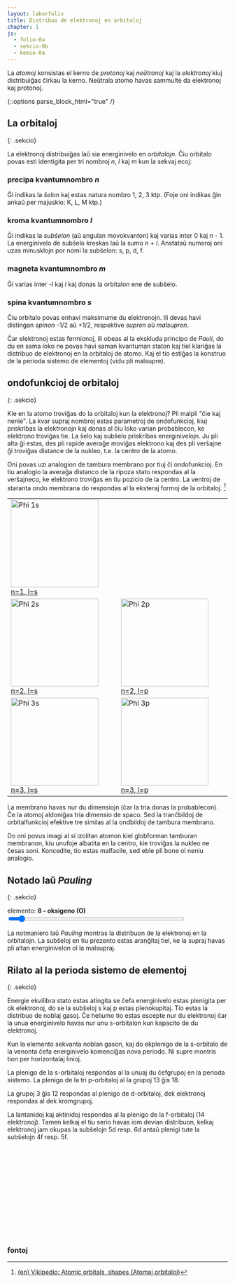 ```yaml
---
layout: laborfolio
title: Distribuo de elektronoj en orbitaloj
chapter: 1
js:
  - folio-0a
  - sekcio-0b 
  - kemio-0a
---
```



La *atomoj* konsistas el kerno de *protonoj* kaj *neŭtronoj* kaj la *elektronoj* kiuj distribuiĝas ĉirkau la kerno.
Neŭtrala atomo havas sammulte da elektronoj kaj protonoj.


<!--uzi details / summary, ĉu GH-paĝojn ni povas ankaŭ etendi per *.rb?
http://movb.de/jekyll-details-support.html -->

{::options parse_block_html="true" /}


##  La orbitaloj
{: .sekcio}


La elektronoj distribuiĝas laŭ sia energinivelo en *orbitalojn*. Ĉiu orbitalo
povas esti identigita per tri nombroj *n*, *l* kaj *m* kun la sekvaj ecoj:

### precipa kvantumnombro *n*

Ĝi indikas la *ŝelon* kaj estas natura nombro 1, 2, 3 ktp. (Foje oni indikas ĝin ankaŭ per majusklo: K, L, M ktp.)

### kroma kvantumnombro *l*

Ĝi indikas la *subŝelon* (aŭ angulan movokvanton) kaj varias inter 0 kaj *n* - 1. 
La energinivelo de subŝelo kreskas laŭ la sumo *n + l*. Anstataŭ numeroj oni uzas 
minusklojn por nomi la subŝelon: s, p, d, f.

### magneta kvantumnombro *m*

Ĝi varias inter *-l* kaj *l* kaj donas la orbitalon ene de subŝelo.

### spina kvantumnombro *s*

Ĉiu orbitalo povas enhavi maksimume du elektronojn. Ili devas havi distingan *spinon* -1/2 aŭ +1/2,
respektive *supren* aŭ *malsupren*.

Ĉar elektronoj estas fermionoj, ili obeas al la ekskluda principo de *Pauli*, do
du en sama loko ne povas havi saman kvantuman staton kaj tiel klariĝas la distribuo de elektronoj
en la orbitaloj de atomo. Kaj el tio estiĝas la konstruo de la perioda sistemo de elementoj (vidu  pli malsupre).

## ondofunkcioj de orbitaloj
{: .sekcio}

Kie en la atomo troviĝas do la orbitaloj kun la elektronoj? Pli malpli "ĉie kaj nenie".
La kvar supraj nombroj estas parametroj de ondofunkcioj, kiuj priskribas 
la elektronojn kaj donas al ĉiu loko varian probablecon, ke elektrono troviĝas tie. 
La ŝelo kaj subŝelo priskribas energinivelojn. Ju pli alta
ĝi estas, des pli rapide averaĝe moviĝas elektrono kaj des pli verŝajne ĝi troviĝas 
distance de la nukleo, t.e. la centro de la atomo.

Oni povas uzi analogion de tambura membrano por tiuj ĉi ondofunkcioj.
En tiu analogio la averaĝa distanco de la ripoza stato respondas al la verŝajneco, ke elektrono troviĝas
en tiu pozicio de la centro. La ventroj de staranta ondo membrana do respondas al la eksteraj formoj de la orbitaloj. 
[^W1]



<table>
<tr>
<td>
<a 
  title="MichaelE, CC BY-SA 4.0 &lt;https://creativecommons.org/licenses/by-sa/4.0&gt;, via Wikimedia Commons" 
  href="https://commons.wikimedia.org/wiki/File:Phi_1s.gif">
  <img width="200" alt="Phi 1s" src="https://upload.wikimedia.org/wikipedia/commons/3/33/Phi_1s.gif">
  n=1, l=s
</a>
</td>
</tr>

<tr>
<td>
<a 
  title="MichaelE, CC BY-SA 4.0 &lt;https://creativecommons.org/licenses/by-sa/4.0&gt;, via Wikimedia Commons" 
  href="https://commons.wikimedia.org/wiki/File:Phi_2s.gif">
  <img width="200" alt="Phi 2s" src="https://upload.wikimedia.org/wikipedia/commons/1/10/Phi_2s.gif">
  n=2, l=s
</a>
</td>
<td>
<a 
  title="MichaelE, CC BY-SA 4.0 &lt;https://creativecommons.org/licenses/by-sa/4.0&gt;, via Wikimedia Commons" 
  href="https://commons.wikimedia.org/wiki/File:Phi_2p.gif">
  <img width="200" alt="Phi 2p" src="https://upload.wikimedia.org/wikipedia/commons/0/08/Phi_2p.gif">
  n=2, l=p
</a>  
</td>
</tr>

<tr>
<td>
<a 
  title="MichaelE, CC BY-SA 4.0 &lt;https://creativecommons.org/licenses/by-sa/4.0&gt;, via Wikimedia Commons" 
  href="https://commons.wikimedia.org/wiki/File:Phi_3s.gif">
  <img width="200" alt="Phi 3s" src="https://upload.wikimedia.org/wikipedia/commons/4/44/Phi_3s.gif">
  n=3, l=s
</a>
</td>
<td>
<a 
  title="MichaelE, CC BY-SA 4.0 &lt;https://creativecommons.org/licenses/by-sa/4.0&gt;, via Wikimedia Commons" 
  href="https://commons.wikimedia.org/wiki/File:Phi_3p.gif">
  <img width="200" alt="Phi 3p" src="https://upload.wikimedia.org/wikipedia/commons/6/6a/Phi_3p.gif">
  n=3, l=p
  </a>
</td>
</tr>
</table>

La membrano havas nur du dimensiojn (ĉar la tria donas la probablecon). Ĉe la atomoj aldoniĝas tria dimensio de spaco. Sed la tranĉbildoj de orbitalfunkcioj efektive tre similas al la ondbildoj de tambura membrano.

Do oni povus imagi al si izolitan atomon kiel globforman tamburan membranon, kiu unufoje albatita en la centro, kie troviĝas la nukleo ne ĉesas soni. Koncedite, tio estas malfacile, sed eble pli bone ol neniu analogio.


<!-- 
    #orbitaloj H2O 
    http://www.bcbp.gu.se/~orjan/qc/h2o/ 
    http://www.bcbp.gu.se/~orjan/qc/h2o/H2O_14_models_a_SV.xyz

    # CO2
    https://www.staff.ncl.ac.uk/bruce.tattershall/jmolapps/orbitalmethods.html
    https://www.staff.ncl.ac.uk/bruce.tattershall/teaching/chy135/co2mo/co2.40

    # aliaj 
    http://www.bcbp.gu.se/~orjan/molorb/lessons.html
    http://www.bcbp.gu.se/~orjan/molorb/intro/aos.jms
-->


##  Notado laŭ <i>Pauling</i>
{: .sekcio}


<label for="protonnombro">elemento:</label> <b><span id="element_info">8 - oksigeno (O)</span></b><br>
<input type="range" id="protonnombro" style="width: 50em; max-width: 80%" min="1" max="118" value="8" onchange="aktualigo()" oninput="aktualigo_info()">

La notmaniero laŭ *Pauling* montras la distribuon de la elektronoj en la orbitalojn. La subŝeloj en 
tiu prezento estas aranĝitaj tiel, ke la supraj havas pli altan energinivelon ol la malsupraj.

<style>

    div.titolo {
        font-weight: bold;
    }

    div.subŝelo {
        display: flex;
        justify-content: flex-start;
    }

    div.kaŝita {
        display: none;
    }

    div.subŝelo>:first-child {
        width: 2em; display: inline-block;
    }

    div.orbitaloj {
        display: flex;
        justify-content: center;
        flex-grow: 2;        
    }

    span.orbital {
        display: inline-block; 
        width: 1.2em; 
        text-align: center; 
        border: 1px solid black; 
        margin: 2px; 
        padding: 0 .4em 3px;
    }
</style>

<div id="pauling_inf" style="font-weight: bold;"></div>
<div id="pauling">    
</div>

<script>
    function aktualigo_info() {
        const nro = ĝi('#protonnombro').value;
        ĝi('#element_info').textContent = nro + ' - ' + elemento.nomo_mlg(nro);
    }

    function aktualigo() {
        const nro = ĝi('#protonnombro').value;
        distribuo(+nro);
    }

    // kp https://www.seilnacht.com/Lexikon/psval.htm
    // kaj https://de.wikipedia.org/wiki/Aufbauprinzip

    // krome montru elementonomojn, mallongigitajn notaciojn, periodon kaj blokon/grupon ktp.
    // laŭ https://de.wikipedia.org/wiki/Elektronenkonfiguration

    const subŝeloj = "spdfghij";

    const esceptoj = {
        24: "3d5 4s1", 42: "4d5 5s1",
        41: "4d4 5s1", 44: "4d7 5s1", 45: "4d8 5s1",
        46: "4d10 5s0", 78: "4f14 5d9 6s1",
        29: "3d10 4s1", 47: "4d10 5s1", 79: "4f14 5d10 6s1",
        57: "5d1 4f0 6s2", 89: "6d1 5f0 7s2", 90: "6d2 5f0 7s2",
        58: "4f1 5d1 6s2", 91: "5f2 6d1 7s2", 92: "5f3 6d1 7s2", 93: "5f4 6d1 7s2",
        64: "4f7 5d1 6s2", 96: "5f7 6d1 7s2" // , 103: "5f14 7s2 7p1"
        }

    const pauling = ĝi("#pauling");

    // distribuo de elektronoj sur orbitaloj de unu subŝelo
    function distr_ss(ss, n_ele) {
        const ldiv = ĝi("#p_"+ss);
        const orbitaloj = ldiv.querySelectorAll('.orbital');
        let n_orb = orbitaloj.length;

        // kaŝu malplenajn subŝelojn...
        if (n_ele) {
            ldiv.classList.remove("kaŝita");
        } else {
            ldiv.classList.add("kaŝita");
        }

        for (let orb of orbitaloj) {
            // dum restas pli da elektronoj ol orbitaloj en la
            // aktuala subŝelo, ni disdonas po du
            if (n_ele > 0 && n_ele > n_orb) {
                orb.textContent = '↑↓';
                n_orb--;
                n_ele -= 2;
            } else if (n_ele) {
                orb.textContent = '↑.';
                n_orb--;
                n_ele -= 1;
            } else {
                orb.textContent = '..';
            }
        }

        // redonu restantajn elektronojn
        return n_ele;
    }

    // distribuu n_ele elektronojn laŭ la reguloj al orbitaloj
    function distribuo(n_ele) {
        const ss = atommodelo.subŝeloIteraciilo();
        let result = ss.next();
        let ele_rest = n_ele;
        
        while (!result.done) {
            const n = result.value[0];
            const l = result.value[1];

            // ni havas 2*l+1 orbitaloj po suŝelo (m: -l..-l)
            let n_orbitaloj = 2 * l + 1;
            const subs = subŝeloj[l];

            ele_rest = distr_ss(+n+subs,ele_rest);

            // iru al sekva subŝelo
            result = ss.next();
        }

        ĝi("#pauling_inf").textContent = elemento.nomo_mlg(n_ele);

        // por esceptaj elementoj faru korektojn
        if (esceptoj[n_ele]) {
            const esc = esceptoj[n_ele].split(' ');
            for (e of esc) {
              const ss = e.substring(0,2); // la subŝelo
              const ne = +e.substring(2); // la nombro da elektronoj
              distr_ss(ss,ne);
            }

            ĝi("#pauling_inf").textContent += " - devia distribuo!"
        }
    }

    // kreu la HTML-elementojn por la noticio laŭ Pauling
    const ss = atommodelo.subŝeloIteraciilo();
    let result = ss.next();
    
    while (!result.done) {
        const n = result.value[0];
        const l = result.value[1];
        // nombro de orbitaloj sur subŝelo estas
        // 2 * l + 1, ĉar m: -l..+l
        const n_orbitaloj = 2 * l + 1;
        const subs = subŝeloj[l];

        // n+l donas la subŝelon kiun ni montru en nova linio
        // supre de la aliaj
        const ldiv = kreu("div");
        ldiv.setAttribute("id","p_" + n + subs);
        ldiv.classList.add("subŝelo");
        // montru strekon super 1s kaj p-orbitaloj pro nobelgasaj distribuoj
        if (subs == 'p' || n==1 && subs == 's') {
            ldiv.setAttribute("style","border-top: 2px solid black;");
        }
        const ll = kreu("div");
        ll.textContent = +n + subs;
        //let style = "width: 2em; display: inline-block;";        
        //ll.setAttribute("style","width: 2em; display: inline-block");
        ldiv.append(ll);

        const odiv = kreu("div");
        odiv.classList.add("orbitaloj");

        // por ĉiu orbitalo sur tiu subŝelo ni alonas kesteton
        for (let o=0; o<n_orbitaloj; o++) {
            const osp = kreu("span");
            osp.textContent = '..';
            osp.classList.add('orbital');
            //osp.setAttribute("style","display: inline-block; width: 1.2em; text-align: center; border: 1px solid black; margin: 2px; padding: 0 .4em 3px;");
            odiv.append(osp);
        }
        ldiv.append(odiv);
        pauling.prepend(ldiv);     

        // iru al sekva subŝelo
        result = ss.next();
    }

    // aldonu titol-linion
    const tit = kreu("div");
    tit.innerHTML = '<div>n/l</div><div class="orbitaloj"><span>m</span></div>';
    tit.classList.add("subŝelo","titolo");
    pauling.prepend(tit);

    aktualigo();

</script>



## Rilato al la perioda sistemo de elementoj
{: .sekcio}


Energie ekvilibra stato estas atingita se ĉefa energinivelo estas plenigita per ok elektronoj, do se
la subŝeloj s kaj p estas plenokupitaj. Tio estas la distribuo de noblaj gasoj. Ĉe heliumo tio estas escepte nur
du elektronoj ĉar la unua energinivelo havas nur unu s-orbitalon kun kapacito de du elektronoj.

Kun la elemento sekvanta noblan gason, kaj do ekplenigo de la s-orbitalo de la venonta ĉefa energinivelo
komenciĝas nova periodo. Ni supre montris tion per horizontalaj linioj.

La plenigo de la s-orbitaloj respondas al la unuaj du ĉefgrupoj en la perioda sistemo. La plenigo de la 
tri p-orbitaloj al la grupoj 13 ĝis 18.

La grupoj 3 ĝis 12 respondas al plenigo de d-orbitaloj, 
dek elektronoj respondas al dek kromgrupoj.

La lantanidoj kaj aktinidoj respondas al la plenigo de la f-orbitaloj (14 elektronoj). Tamen kelkaj el tiu serio
havas iom devian distribuon, kelkaj elektronoj jam okupas la subŝelojn 5d resp. 6d antaŭ plenigi tute
la subŝelojn 4f resp. 5f.

<style>
    #perioda_sistemo {
        display: grid; 
        grid-template-rows: repeat(7,1.5em); 
        grid-template-columns: repeat(19,1.5em);
    }

    #perioda_sistemo_f {
        display: grid; 
        grid-template-rows: repeat(2,1.5em); 
        grid-template-columns: repeat(14,1.5em);
        margin-left: 6em;
        margin-top: 1em;
    }    
    
    #perioda_sistemo span {
        border: 1px solid black;
    }

    #perioda_sistemo .c_prd {
        border: none;
    }

    #perioda_sistemo .c_s {
        background-color: bisque;
    }

    #perioda_sistemo .c_p {
        background-color: darksalmon;
    }

    #perioda_sistemo .c_d {
        background-color: lightblue;
    }

    #perioda_sistemo_f .c_f {
        background-color: moccasin;
        border: 1px solid black;
    }



</style>
<div id="perioda_sistemo"></div>
<div id="perioda_sistemo_f"></div>

<script>
function perioda_sistemo() {
    const ps = ĝi("#perioda_sistemo");
    const ps_f = ĝi("#perioda_sistemo_f");

    function cell(cls, content, style) {
        const cell = kreu("span");
        cell.classList.add(cls);
        if (style) cell.setAttribute("style",style);
        cell.textContent = content;
        return cell;
    }

    const ss = atommodelo.subŝeloIteraciilo();
    let result = ss.next();
    
    while (!result.done) {
        const n = result.value[0];
        const l = result.value[1];
        // nombro de orbitaloj sur subŝelo estas
        // 2 * l + 1, ĉar m: -l..+l
        const n_ele = 2 * (2*l+1);
        const subs = subŝeloj[l];

        if (subs=='s') {
            //komencu novan periodon
            ps.append(cell('c_prd',n,"grid-column-start:1;grid-row-start:"+(n+1)));
        }

        // 1s - orbitalo
        if (n==1 && subs=='s') {
            ps.append(cell('c_s','1s',"grid-column-start:2;grid-row-start:2"));
            ps.append(cell('c_s','1s',"grid-column-start:19;grid-row-start:2"));
        // ceteraj s-orbitaloj
        } else if (subs=='s') {
            for (let i=0;i<n_ele;i++) {
                ps.append(cell('c_s',n+subs,"grid-column-start:" + (i+2) + ";grid-row-start:" + (n+1)));
            }
        // p-orbitaloj
        } else if (subs=='p') {
            for (let i=0;i<n_ele;i++) {
                ps.append(cell('c_p',n+subs,"grid-column-start:" + (i+14) + ";grid-row-start:" + (n+1)));
            }
        // d-orbitaloj
        } else if (subs=='d') {
            for (let i=0;i<n_ele;i++) {
                ps.append(cell('c_d',n+subs,"grid-column-start:" + (i+4) + ";grid-row-start:" + (n+2)));
            }        

        // f-orbitaloj
        } else if (subs=='f') {
            for (let i=0;i<n_ele;i++) {
                ps_f.append(cell('c_f',n+subs,"grid-column-start:" + (i+1) + ";grid-row-start:" + (n-3)));
            }
        }

        result = ss.next();
    }

}

perioda_sistemo();
</script>


### fontoj

[^W1]: [(en) Vikipedio: Atomic orbitals, shapes (Atomaj orbitaloj)](https://en.wikipedia.org/wiki/Atomic_orbital#Qualitative_understanding_of_shapes)

